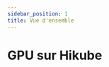 ```yaml
---
sidebar_position: 1
title: Vue d'ensemble
---
```


# GPU sur Hikube

<!-- TODO: Contenu à rédiger --> 